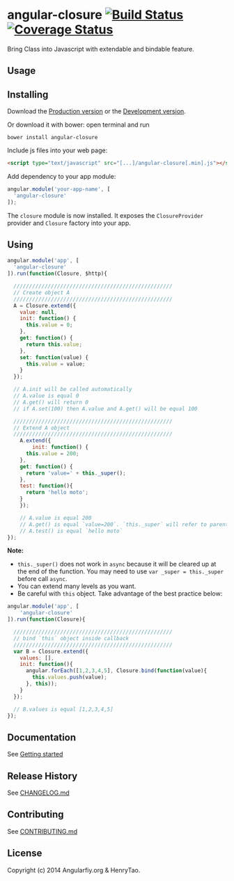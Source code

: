 angular-closure [![Build Status](https://travis-ci.org/angularifyjs/angular-closure.svg?branch=master)](https://travis-ci.org/angularifyjs/angular-closure) [![Coverage Status](https://img.shields.io/coveralls/angularifyjs/angular-closure.svg)](https://coveralls.io/r/angularifyjs/angular-closure?branch=master)
===============

Bring Class into Javascript with extendable and bindable feature.


Usage
---------

## Installing

Download the [Production version](https://raw.githubusercontent.com/angularifyjs/bower-angular-closure/master/closure.min.js) or the [Development version](https://raw.githubusercontent.com/angularifyjs/bower-angular-closure/master/closure.js).

Or download it with bower: open terminal and run

```
bower install angular-closure
```

Include js files into your web page:

```html
<script type="text/javascript" src="[...]/angular-closure[.min].js"></script>
```

Add dependency to your app module:

```javascript
angular.module('your-app-name', [
  'angular-closure'
]);
```

The `closure` module is now installed. It exposes the `ClosureProvider` provider and `Closure` factory into your app.


## Using

```javascript
angular.module('app', [
  'angular-closure'
]).run(function(Closure, $http){

  ///////////////////////////////////////////////////
  // Create object A
  ///////////////////////////////////////////////////
  A = Closure.extend({
    value: null,
    init: function() {
      this.value = 0;
    },
    get: function() {
      return this.value;
    },
    set: function(value) {
      this.value = value;
    }
  });

  // A.init will be called automatically
  // A.value is equal 0
  // A.get() will return 0
  // if A.set(100) then A.value and A.get() will be equal 100

  ///////////////////////////////////////////////////
  // Extend A object
  ///////////////////////////////////////////////////
	A.extend({
		init: function() {
      this.value = 200;
    },
    get: function() {
      return 'value=' + this._super();
    },
    test: function(){
      return 'hello moto';
    }
	});

	// A.value is equal 200
	// A.get() is equal `value=200`. `this._super` will refer to parent function which return `this.value`
	// A.test() is equal `hello moto`
});
```

**Note:** 
- `this._super()` does not work in `async` because it will be cleared up at the end of the function. You may need to use `var _super = this._super` before call `async`. 
- You can extend many levels as you want. 
- Be careful with `this` object. Take advantage of the best practice below:

```javascript
angular.module('app', [
	'angular-closure'
]).run(function(Closure){

  ///////////////////////////////////////////////////
  // bind `this` object inside callback
  ///////////////////////////////////////////////////
  var B = Closure.extend({
    values: [],
    init: function(){
      angular.forEach([1,2,3,4,5], Closure.bind(function(value){
        this.values.push(value);
      }, this));
    }
  });

  // B.values is equal [1,2,3,4,5]
});
```


Documentation
-------------
See [Getting started](https://github.com/angularifyjs/angular-closure/wiki/Getting-started)


Release History
-------------
See [CHANGELOG.md](https://github.com/angularifyjs/angular-closure/blob/master/CHANGELOG.md)


Contributing
-------------
See [CONTRIBUTING.md](https://github.com/angularifyjs/angular-closure/blob/master/CONTRIBUTING.md)


License
-------------
Copyright (c) 2014 Angularfiy.org & HenryTao.



